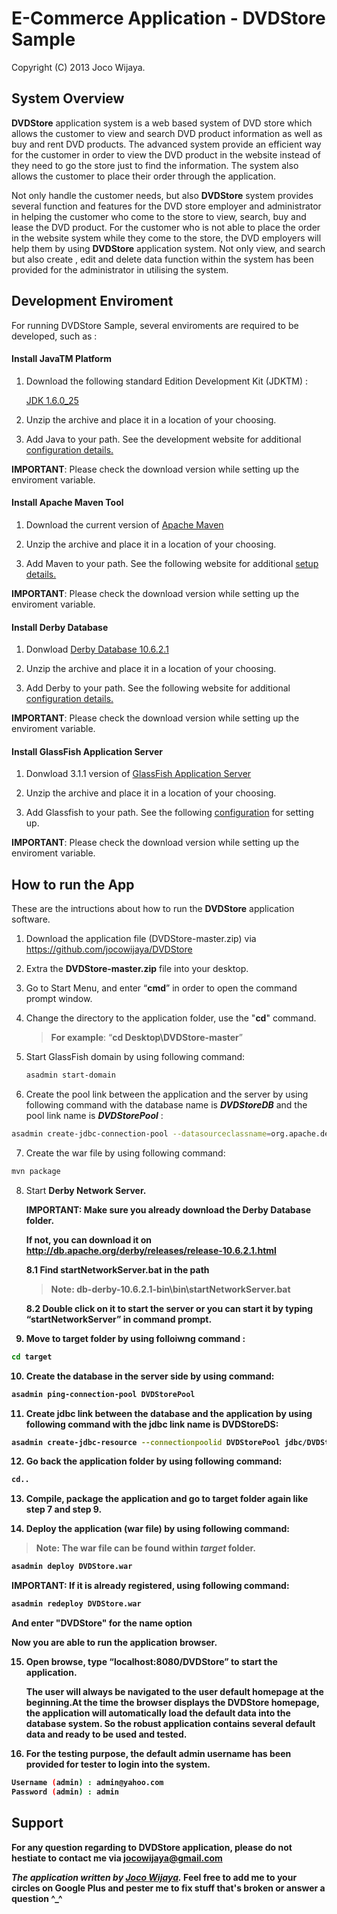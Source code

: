 E-Commerce Application - DVDStore Sample
========
Copyright (C) 2013 Joco Wijaya.

<h2>System Overview</h2>

<b>DVDStore</b> application system is a web based system of DVD store which allows the customer to view and search DVD product information as well as buy and rent DVD products. The advanced system provide an efficient way for the customer in order to view the DVD product in the website instead of they need to go the store just to find the information. The system also allows the customer to place their order through the application. 

Not only handle the customer needs, but also <b>DVDStore</b> system provides several function and features for the DVD store employer and administrator in helping the customer who come to the store to view, search, buy and lease the DVD product. For the customer who is not able to place the order in the website system while they come to the store, the DVD employers will help them by using <b>DVDStore</b> application system. Not only view, and search but also create , edit and delete data function within the system has been provided for the administrator in utilising the system.

<h2>Development Enviroment</h2>

For running DVDStore Sample, several enviroments are required to be developed, such as :

<h4>Install JavaTM Platform</h4>

   1. Download the following standard Edition Development Kit (JDKTM) : 
   
      [JDK 1.6.0_25](http://www.oracle.com/technetwork/java/javase/downloads/jdk-6u25-download-346242.html)

   2. Unzip the archive and place it in a location of your choosing.
   
   3. Add Java to your path. See the development website for additional [configuration details.](http://vietpad.sourceforge.net/javaonwindows.html)  
   
   <b>IMPORTANT</b>: Please check the download version while setting up the enviroment variable.   

<h4>Install Apache Maven Tool</h4>

   1. Download the current version of [Apache Maven](http://maven.apache.org/download.html) 
   
   2. Unzip the archive and place it in a location of your choosing.
   
   3. Add Maven to your path. See the following website for additional [setup details.](http://www.tutorialspoint.com/maven/maven_environment_setup.htm)

   <b>IMPORTANT</b>: Please check the download version while setting up the enviroment variable.   

<h4>Install Derby Database</h4>

   1. Donwload [Derby Database 10.6.2.1](http://db.apache.org/derby/releases/release-10.6.2.1.html) 
   
   2. Unzip the archive and place it in a location of your choosing.
   
   3. Add Derby to your path. See the following website for additional [configuration details.](http://db.apache.org/derby/docs/10.0/manuals/getstart/gspr16.html)

   <b>IMPORTANT</b>: Please check the download version while setting up the enviroment variable. 
   
<h4>Install GlassFish Application Server</h4>

   1. Donwload 3.1.1 version of [GlassFish Application Server](http://glassfish.java.net/downloads/3.1-final.html)
   
   2. Unzip the archive and place it in a location of your choosing.
   
   3. Add Glassfish to your path. See the following [configuration](http://www.eteration.com/installing-glassfish-creating-domains-deploying-applications-to-glassfish-server/) for setting up.

   <b>IMPORTANT</b>: Please check the download version while setting up the enviroment variable. 

<h2>How to run the App</h2>

These are the intructions about how to run the <b>DVDStore</b> application software.

1. Download the application file (DVDStore-master.zip) via https://github.com/jocowijaya/DVDStore

2. Extra the <b>DVDStore-master.zip</b> file into your desktop. 

3. Go to Start Menu, and enter “<b>cmd</b>” in order to open the command prompt window.

4. Change the directory to the application folder, use the "<b>cd</b>" command. 

   > **For example**: “<b>cd Desktop\DVDStore-master</b>”

5. Start GlassFish domain by using following command: 

    ```sh
    asadmin start-domain
    ```

6. Create the pool link between the application and the server by using following command with the database name is <i><b>DVDStoreDB</b></i> and the pool link name is <i><b>DVDStorePool</b></i> : 

  ```sh
  asadmin create-jdbc-connection-pool --datasourceclassname=org.apache.derby.jdbc.ClientDataSource --restype=javax.sql.DataSource --property portNumber=1527:password=APP:user=APP:serverName=localhost:databaseName=DVDStoreDB:ConnectionAttributes=;create\=true DVDStorePool
  ```
  
7. Create the war file by using following command: 

  ```sh
  mvn package
  ```
  
8. Start <b>Derby Network Server<b>. 

    <b>IMPORTANT</b>: Make sure you already download the Derby Database folder.
   
    If not, you can download it on http://db.apache.org/derby/releases/release-10.6.2.1.html
   
   8.1 Find <b>startNetworkServer.bat</b> in the path 

   > **Note**: <b>db-derby-10.6.2.1-bin\bin\startNetworkServer.bat</b>

   8.2 Double click on it to start the server or you can start it by typing “startNetworkServer” in command prompt.
   
9. Move to target folder by using folloiwng command :

  ```sh
  cd target
  ```
10. Create the database in the server side by using command: 
  
  ```sh
  asadmin ping-connection-pool DVDStorePool
  ```
  
11. Create jdbc link between the database and the application by using following command with the jdbc link name is <b>DVDStoreDS</b>: 

  ```sh
  asadmin create-jdbc-resource --connectionpoolid DVDStorePool jdbc/DVDStoreDS
  ```
  
12. Go back the application folder by using following command: 
  ```sh
  cd..
  ```

13. Compile, package the application and go to target folder again like <b>step 7</b> and <b>step 9</b>.

14. Deploy the application (war file) by using following command:

  >**Note**: <b>The war file can be found within <i>target</i> folder.</b>
 
  ```sh
  asadmin deploy DVDStore.war 
  ```

  <b>IMPORTANT</b>: If it is already registered, using following command:
  
  ```sh
  asadmin redeploy DVDStore.war
  ```
  
  And enter "<b>DVDStore</b>" for the name option
  
  Now you are able to run the application browser.
  
15. Open browse, type “<b>localhost:8080/DVDStore</b>” to start the application.
    
    The user will always be navigated to the user default homepage at the beginning.At the time the browser displays the DVDStore homepage, the application will automatically load the default data into the database system. So the robust application contains several default data and ready to be used and tested.

16. For the testing purpose, the default admin username has been provided for tester to login into the system.

  ```sh
  Username (admin) : admin@yahoo.com
  Password (admin) : admin
  ```
  
<h2>Support</h2>

For any question regarding to DVDStore application, please do not hestiate to contact me via jocowijaya@gmail.com

*The application written by [Joco Wijaya](https://plus.google.com/106156651020787222104).* Feel free to add me to your circles on Google Plus and pester me to fix stuff that's broken or answer a question ^_^
